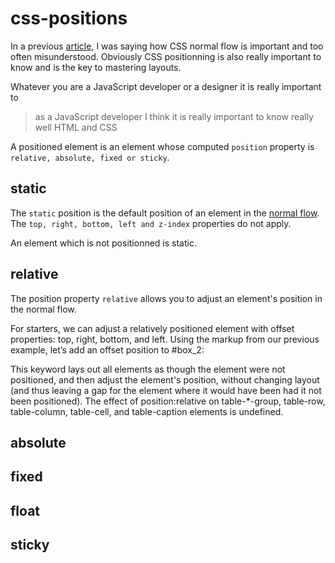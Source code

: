 css-positions
=============

In a previous [article](https://github.com/owietrich/css-flow), I was saying how CSS normal flow is important and too often misunderstood. Obviously CSS positionning is also really important to know and is the key to mastering layouts.


Whatever you are a JavaScript developer or a designer it is really important to 


  > as a JavaScript developer I think it is really important to know really well HTML and CSS


A positioned element is an element whose computed `position` property is `relative, absolute, fixed or sticky`. 

## static

The `static` position is the default position of an element in the [normal flow](https://github.com/owietrich/css-flow). The `top, right, bottom, left and z-index` properties do not apply.

An element which is not positionned is static.

## relative

The position property `relative` allows you to adjust an element's position in the normal flow. 







For starters, we can adjust a relatively positioned element with offset properties: top, right, bottom, and left. Using the markup from our previous example, let’s add an offset position to #box_2:



This keyword lays out all elements as though the element were not positioned, and then adjust the element's position, without changing layout (and thus leaving a gap for the element where it would have been had it not been positioned). The effect of position:relative on table-*-group, table-row, table-column, table-cell, and table-caption elements is undefined.


## absolute

## fixed

## float

## sticky